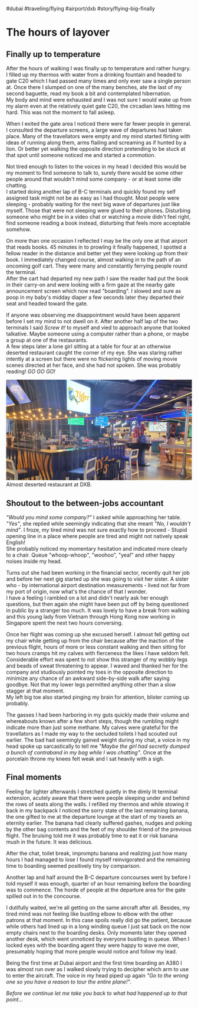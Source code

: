 #dubai #traveling/flying #airport/dxb #story/flying-big-finally
# The hours of layover

## Finally up to temperature
After the hours of walking I was finally up to temperature and rather hungry. I filled up my thermos with water from a drinking fountain and headed to gate C20 which I had passed many times and only ever saw a single person at. Once there I slumped on one of the many benches, ate the last of my second baguette, read my book a bit and contemplated hibernation.  
My body and mind were exhausted and I was not sure I would wake up from my alarm even at the relatively quiet gate C20, the circadian laws hitting me hard. This was not the moment to fall asleep.

When I exited the gate area I noticed there were far fewer people in general. I consulted the departure screens, a large wave of departures had taken place. Many of the travellators were empty and my mind started flirting with ideas of running along them, arms flailing and screaming as if hunted by a lion. Or better yet walking the opposite direction pretending to be stuck at that spot until someone noticed me and started a commotion.

Not tired enough to listen to the voices in my head I decided this would be my moment to find someone to talk to, surely there would be some other people around that wouldn't mind some company - or at least some idle chatting.  
I started doing another lap of B-C terminals and quickly found my self assigned task might not be as easy as I had thought. Most people were sleeping - probably waiting for the next big wave of departures just like myself. Those that were not sleeping were glued to their phones. Disturbing someone who might be in a video chat or watching a movie didn't feel right, find someone reading a book instead, disturbing that feels more acceptable somehow.

On more than one occasion I reflected I may be the only one at that airport that reads books. 45 minutes in to prowling it finally happened, I spotted a fellow reader in the distance and better yet they were looking up from their book. I immediately changed course, almost walking in to the path of an oncoming golf cart. They were many and constantly ferrying people round the terminal.  
After the cart had departed my new path I saw the reader had put the book in their carry-on and were looking with a firm gaze at the nearby gate announcement screen which now read "boarding". I slowed and sure as poop in my baby's midday diaper a few seconds later they departed their seat and headed toward the gate.

If anyone was observing me disappointment would have been apparent before I set my mind to not dwell on it. After another half lap of the two terminals I said _Screw it!_ to myself and vied to approach anyone that looked talkative. Maybe someone using a computer rather than a phone, or maybe a group at one of the restaurants.  
A few steps later a lone girl sitting at a table for four at an otherwise deserted restaurant caught the corner of my eye. She was staring rather intently at a screen but there were no flickering lights of moving movie scenes directed at her face, and she had not spoken. She was probably reading! _GO GO GO!_  

![Restaurant at DXB](images/dxb_restaurant.jpg)
Almost deserted restaurant at DXB.

## Shoutout to the between-jobs accountant
_"Would you mind some company?"_ I asked while approaching her table.  
_"Yes"_, she replied while seemingly indicating that she meant _"No, I wouldn't mind"_. I froze, my tired mind was not sure exactly how to proceed - Stupid opening line in a place where people are tired and might not natively speak English!  
She probably noticed my momentary hesitation and indicated more clearly to a chair. Queue "whoop-whoop", "woohoo", "yea!" and other happy noises inside my head.

Turns out she had been working in the financial sector, recently quit her job and before her next gig started up she was going to visit her sister. A sister who - by international airport destination measurements - lived not far from my port of origin, now what's the chance of that I wonder.  
I have a feeling I rambled on a lot and didn't nearly ask her enough questions, but then again she might have been put off by being questioned in public by a stranger too much. It was lovely to have a break from walking and this young lady from Vietnam through Hong Kong now working in Singapore spent the next two hours conversing.

Once her flight was coming up she excused herself. I almost fell getting out my chair while getting up from the chair because after the inaction of the previous flight, hours of more or less constant walking and then sitting for two hours cramps hit my calves with fierceness the likes I have seldom felt.  
Considerable effort was spent to not show this stranger of my wobbly legs and beads of sweat threatening to appear. I waved and thanked her for the company and studiously pointed my toes in the opposite direction to minimize any chance of an awkward side-by-side walk after saying goodbye. Not that my lower legs permitted anything other than a slow stagger at that moment.  
My left big toe also started pinging my brain for attention, blister coming up probably.

The gasses I had been harboring in my guts quickly made their volume and whereabouts known after a few short steps, though the rumbling might indicate more than just some methane. My calves were grateful for the travellators as I made my way to the secluded toilets I had scouted out earlier. The bad had seemingly gained weight during my chat, a voice in my head spoke up sarcastically to tell me _"Maybe the girl had secretly dumped a bunch of contraband in my bag while I was chatting"_. Once at the porcelain throne my knees felt weak and I sat heavily with a sigh.

## Final moments
Feeling far lighter afterwards I stretched quietly in the dimly lit terminal extension, acutely aware that there were people sleeping under and behind the rows of seats along the walls. I refilled my thermos and while stowing it back in my backpack I noticed the sorry state of the last remaining banana, the one gifted to me at the departure lounge at the start of my travels an eternity earlier. The banana had clearly suffered gashes, nudges and poking by the other bag contents and the feet of my shoulder friend of the previous flight. The bruising told me it was probably time to eat it or risk banana mush in the future. It was delicious.

After the chat, toilet break, impromptu banana and realizing just how many hours I had managed to lose I found myself reinvigorated and the remaining time to boarding seemed positively tiny by comparison.

Another lap and half around the B-C departure concourses went by before I told myself it was enough, quarter of an hour remaining before the boarding was to commence. The horde of people at the departure area for the gate spilled out in to the concourse. 

I dutifully waited, we're all getting on the same aircraft after all. Besides, my tired mind was not feeling like bustling elbow to elbow with the other patrons at that moment. In this case spoils really did go the patient, because while others had lined up in a long winding queue I just sat back on the now empty chairs next to the boarding desks. Only moments later they opened another desk, which went unnoticed by everyone bustling in queue. When I locked eyes with the boarding agent they were happy to wave me over, presumably hoping that more people would notice and follow my lead.

Being the first time at Dubai airport and the first time boarding an A380 I was almost run over as I walked slowly trying to decipher which arm to use to enter the aircraft. The voice in my head piped up again _"Go to the wrong one so you have a reason to tour the entire plane!"_.

_Before we continue let me take you back to what had happened up to that point..._